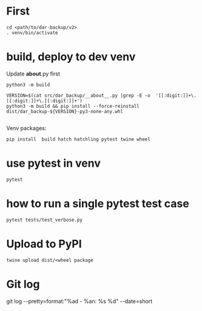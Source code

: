 

# First
````
cd <path/to/dar-backup/v2>
. venv/bin/activate
````


# build, deploy to dev venv

Update __about__.py first

````
python3 -m build

VERSION=$(cat src/dar_backup/__about__.py |grep -E -o  '[[:digit:]]+\.[[:digit:]]+\.[[:digit:]]+')
python3 -m build && pip install --force-reinstall dist/dar_backup-${VERSION}-py3-none-any.whl


````
Venv packages:
````
pip install  build hatch hatchling pytest twine wheel
````



# use pytest in venv
````
pytest

````


# how to run a single pytest test case
````
pytest tests/test_verbose.py
````




# Upload to PyPI
````
twine upload dist/<wheel package
````


# Git log

git log --pretty=format:"%ad - %an: %s %d" --date=short